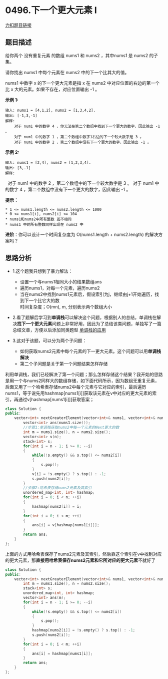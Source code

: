 <p id="下一个更大元素"></p>

# 0496.下一个更大元素 I

[力扣题目链接](https://leetcode-cn.com/problems/next-greater-element-i/)  

## 题目描述  

给你两个 没有重复元素 的数组 nums1 和 nums2 ，其中nums1 是 nums2 的子集。  

请你找出 nums1 中每个元素在 nums2 中的下一个比其大的值。  

nums1 中数字 x 的下一个更大元素是指 x 在 nums2 中对应位置的右边的第一个比 x 大的元素。如果不存在，对应位置输出 -1 。  

**示例 1:**

    输入: nums1 = [4,1,2], nums2 = [1,3,4,2].
    输出: [-1,3,-1]
    解释:
        对于 num1 中的数字 4 ，你无法在第二个数组中找到下一个更大的数字，因此输出 -1 。
        对于 num1 中的数字 1 ，第二个数组中数字1右边的下一个较大数字是 3 。
        对于 num1 中的数字 2 ，第二个数组中没有下一个更大的数字，因此输出 -1 。

**示例 2:**

    输入: nums1 = [2,4], nums2 = [1,2,3,4].
    输出: [3,-1]
    解释:
        对于 num1 中的数字 2 ，第二个数组中的下一个较大数字是 3 。
        对于 num1 中的数字 4 ，第二个数组中没有下一个更大的数字，因此输出 -1 。

**提示：**

    * 1 <= nums1.length <= nums2.length <= 1000
    * 0 <= nums1[i], nums2[i] <= 104
    * nums1和nums2中所有整数 互不相同
    * nums1 中的所有整数同样出现在 nums2 中

**进阶**：你可以设计一个时间复杂度为 O(nums1.length + nums2.length) 的解决方案吗？


## 思路分析  

* 1.这个题我只想到了暴力解法：
    * 设置一个与nums1相同大小的结果数组ans  
    * 遍历nums1，对每一个元素，遍历nums2
    * 当在nums2中找到nums1元素后，假设索引为j，继续由j+1开始遍历，找到下一个比它大的数  
时间复杂度；O(mn), m, 分别表示两个数组大小  

* 2.看了题解后学习到**单调栈**可以解决这个问题，根据别人的总结，单调栈在解决**找下一个更大元素**问题上非常好用，因此为了总结该类问题，单独写了一篇总结文章，方便以后添加同类题型 [单调栈的应用](https://github.com/wangrui996/leedcode/blob/master/%E6%A0%88/%E5%8D%95%E8%B0%83%E6%A0%88%E7%9A%84%E5%BA%94%E7%94%A8.md)  

* 3.这对于该题，可以分为两个子问题：
    * 如何获取nums2元素中每个元素的下一更大元素。这个问题可以用**单调栈解决**
    * 第二个子问题是关于第一个问题结果怎样存储

利用单调栈，我们已经解决了第一个问题；那么怎样存储这个结果？我开始的思路是用一个与nums2同样大的数组存储，如下面代码所示，因为数组无重复元素，后面又用了一个哈希表存储nums2中每个元素与它对应的索引，最后遍历nums1，等于说先用hashmap[nums1[i]]获取该元素在v中对应的更大元素的索引，再通过v[hashmap[nums1[i]]]获取答案；

```cpp
class Solution {
public:
    vector<int> nextGreaterElement(vector<int>& nums1, vector<int>& nums2) {
        vector<int> ans(nums1.size());
        //步骤1:单调栈获取nums2中每一个元素的Next更大的数
        int m = nums1.size(), n = nums2.size();
        vector<int> v(n);
        stack<int> s;
        for(int i = n - 1; i >= 0; --i)
        {
            while(!s.empty() && s.top() <= nums2[i])
            {
                s.pop();
            }
            v[i] = !s.empty() ? s.top() : -1;
            s.push(nums2[i]);
        }
        //步骤2:哈希表存储nums2元素及其索引
        unordered_map<int, int> hashmap;
        for(int i = 0; i < n; ++i)
        {
            hashmap[nums2[i]] = i;
        }
        for(int i = 0; i < m; ++i)
        {
            ans[i] = v[hashmap[nums1[i]]];
        }
        return ans;
    }
};
```

上面的方式用哈希表保存了nums2元素及其索引，然后靠这个索引在v中找到对应的更大元素，那**直接用哈希表保存nums2元素和它所对应的更大元素**不就好了

```cpp
class Solution {
public:
    vector<int> nextGreaterElement(vector<int>& nums1, vector<int>& nums2) {
        int m = nums1.size(), n = nums2.size();
        stack<int> s;
        unordered_map<int, int> hashmap;
        vector<int> ans(m);
        for(int i = n - 1; i >= 0; --i)
        {
            while(!s.empty() && s.top() <= nums2[i])
            {   
                s.pop();
            }
            hashmap[nums2[i]] = !s.empty() ? s.top() : -1;
            s.push(nums2[i]);
        }
        for(int i = 0; i < m; ++i)
        {
            ans[i] = hashmap[nums1[i]];
        }
        return ans;
    }
};
```
